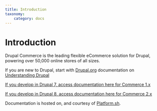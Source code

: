 ```yaml
---
title: Introduction
taxonomy:
    category: docs
---
```


# Introduction

Drupal Commerce is the leading flexible eCommerce solution for Drupal,
powering over 50,000 online stores of all sizes.

If you are new to Drupal, start with [Drupal.org] documentation on [Understanding Drupal]

[If you develop in Drupal 7, access documentation here for Commerce 1.x](./commerce1)

[If you develop in Drupal 8, access documentation here for Commerce 2.x](./commerce2)

Documentation is hosted on, and courtesy of [Platform.sh].

[Platform.sh]: https://platform.sh
[Drupal.org]: https://www.drupal.org
[Understanding Drupal]: https://www.drupal.org/docs/8/understanding-drupal-8